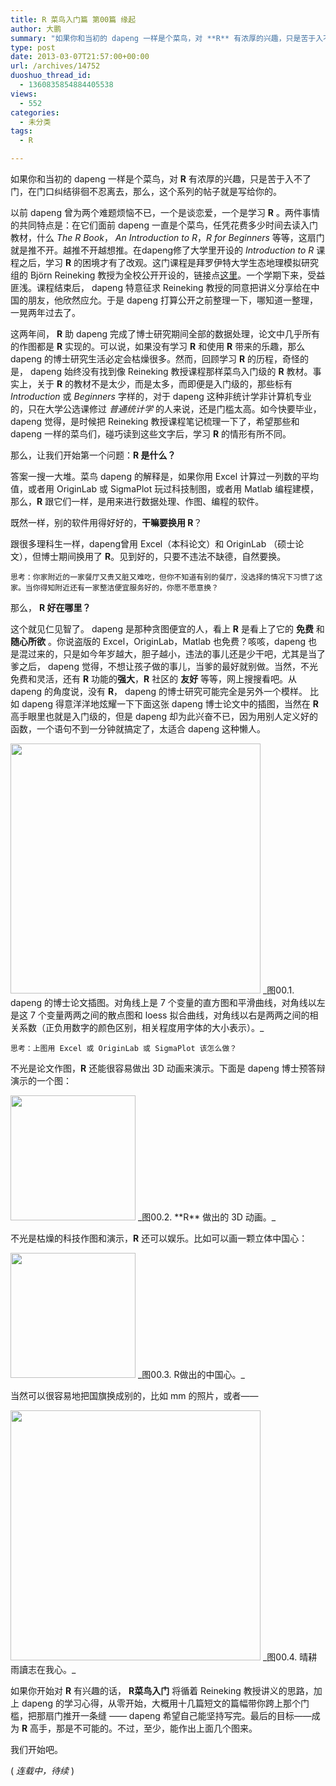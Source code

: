 ```yaml
---
title: R 菜鸟入门篇 第00篇 缘起
author: 大鹏
summary: "如果你和当初的 dapeng 一样是个菜鸟，对 **R** 有浓厚的兴趣，只是苦于入不了门，在门口纠结徘徊不忍离去，那么，这个系列的帖子就是写给你的。"
type: post
date: 2013-03-07T21:57:00+00:00
url: /archives/14752
duoshuo_thread_id:
  - 1360835854884405538
views:
  - 552
categories:
  - 未分类
tags:
  - R

---
```

如果你和当初的 dapeng 一样是个菜鸟，对 **R** 有浓厚的兴趣，只是苦于入不了门，在门口纠结徘徊不忍离去，那么，这个系列的帖子就是写给你的。

以前 dapeng 曾为两个难题烦恼不已，一个是谈恋爱，一个是学习 **R** 。两件事情的共同特点是：在它们面前 dapeng 一直是个菜鸟，任凭花费多少时间去读入门教材，什么 _The R Book_， _An Introduction to R_，_R for Beginners_ 等等，这扇门就是推不开。越推不开越想推。在dapeng修了大学里开设的 _Introduction to R_ 课程之后，学习 **R** 的困境才有了改观。这门课程是拜罗伊特大学生态地理模拟研究组的 Björn Reineking 教授为全校公开开设的，链接点[这里][1]。一个学期下来，受益匪浅。课程结束后， dapeng 特意征求 Reineking 教授的同意把讲义分享给在中国的朋友，他欣然应允。于是 dapeng 打算公开之前整理一下，哪知道一整理，一晃两年过去了。

这两年间， **R** 助 dapeng 完成了博士研究期间全部的数据处理，论文中几乎所有的作图都是 **R** 实现的。可以说，如果没有学习 **R** 和使用 **R** 带来的乐趣，那么 dapeng 的博士研究生活必定会枯燥很多。然而，回顾学习 **R** 的历程，奇怪的是， dapeng 始终没有找到像 Reineking 教授课程那样菜鸟入门级的 **R** 教材。事实上，关于 **R** 的教材不是太少，而是太多，而即便是入门级的，那些标有 _Introduction_ 或 _Beginners_ 字样的，对于 dapeng 这种非统计学非计算机专业的，只在大学公选课修过 _普通统计学_ 的人来说，还是门槛太高。如今快要毕业， dapeng 觉得，是时候把 Reineking 教授课程笔记梳理一下了，希望那些和 dapeng 一样的菜鸟们，碰巧读到这些文字后，学习 **R** 的情形有所不同。

那么，让我们开始第一个问题：**R 是什么？**

答案一搜一大堆。菜鸟 dapeng 的解释是，如果你用 Excel 计算过一列数的平均值，或者用 OriginLab 或 SigmaPlot 玩过科技制图，或者用 Matlab 编程建模，那么，**R** 跟它们一样，是用来进行数据处理、作图、编程的软件。

既然一样，别的软件用得好好的，**干嘛要换用 R**？

跟很多理科生一样，dapeng曾用 Excel（本科论文）和 OriginLab （硕士论文），但博士期间换用了 **R**。见到好的，只要不违法不缺德，自然要换。

    思考：你家附近的一家餐厅又贵又脏又难吃，但你不知道有别的餐厅，没选择的情况下习惯了这家。当你得知附近还有一家整洁便宜服务好的，你愿不愿意换？
    

那么， **R 好在哪里？**

这个就见仁见智了。 dapeng 是那种贪图便宜的人，看上 **R** 是看上了它的 **免费** 和 **随心所欲** 。你说盗版的 Excel，OriginLab，Matlab 也免费？咳咳，dapeng 也是混过来的，只是如今年岁越大，胆子越小，违法的事儿还是少干吧，尤其是当了爹之后， dapeng 觉得，不想让孩子做的事儿，当爹的最好就别做。当然，不光免费和灵活，还有 **R** 功能的**强大**，**R** 社区的 **友好** 等等，网上搜搜看吧。从 dapeng 的角度说，没有 **R**， dapeng 的博士研究可能完全是另外一个模样。 比如 dapeng 得意洋洋地炫耀一下下面这张 dapeng 博士论文中的插图，当然在 **R** 高手眼里也就是入门级的，但是 dapeng 却为此兴奋不已，因为用别人定义好的函数，一个语句不到一分钟就搞定了，太适合 dapeng 这种懒人。

<img src="https://qg5vba.blu.livefilestore.com/y1p917Kntc3QPMXx_6P-a2o3v7uYcEp-0qc-R-Gm_AW4tu1rLc8NS7NhGvNmNz6pV6tibLWW1byCJXrwt36Z9X_o29E8pDs-30L/2013-03-03_R_pair.jpg" width="400" />  
_图00.1. dapeng 的博士论文插图。对角线上是 7 个变量的直方图和平滑曲线，对角线以左是这 7 个变量两两之间的散点图和 loess 拟合曲线，对角线以右是两两之间的相关系数（正负用数字的颜色区别，相关程度用字体的大小表示）。_

    思考：上图用 Excel 或 OriginLab 或 SigmaPlot 该怎么做？
    

不光是论文作图，**R** 还能很容易做出 3D 动画来演示。下面是 dapeng 博士预答辩演示的一个图：

<img src="https://qg5vba.blu.livefilestore.com/y1p5zDsnm8yOLA7CcuLEczOdGVAQ5068VyTnwQW129IV8svjPShrWyy53gf__wbkQfyD0-yD7Nq07erUhHTmfFKUPFV8sZ-fCnR/2013-03-03_R_3d.gif" width="200" />  
_图00.2. **R** 做出的 3D 动画。_

不光是枯燥的科技作图和演示，**R** 还可以娱乐。比如可以画一颗立体中国心：

<img src="https://qg5vba.blu.livefilestore.com/y1pX7tkvqn66EpNR2ua8bMpb9rfOWlJzZNGQNmgejjl5Tjd18NRyhszayI5j0MHMpMxIKTFA-tnupk6DgoXMK3Y3XWHMGDP3sgx/2013-03-03_R_heart.jpg" width="200" />  
_图00.3. R做出的中国心。_

当然可以很容易地把国旗换成别的，比如 mm 的照片，或者——

<img src="https://qg5vba.blu.livefilestore.com/y1pgJN0jEt7Mrk7Pzo4BLhFobahjNI6Rz3orxn7xktaIP8xFubMabfLsGe8HZ97BbrLptwXxL5_qUVn4IFE4QNv7rxc8j1A6ryA/2013-03-03_R_blog.jpg" width="400" />  
_图00.4. 晴耕雨讀志在我心。_

如果你开始对 **R** 有兴趣的话， **R菜鸟入门** 将循着 Reineking 教授讲义的思路，加上 dapeng 的学习心得，从零开始，大概用十几篇短文的篇幅带你跨上那个门槛，把那扇门推开一条缝 —— dapeng 希望自己能坚持写完。最后的目标——成为 **R** 高手，那是不可能的。不过，至少，能作出上面几个图来。

我们开始吧。

( _连载中，待续_ )

 [1]: http://www.biomod.uni-bayreuth.de/biomod/en/lehre/lehre/lehre_detail.php?id_obj=88980
